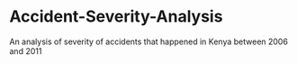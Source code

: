 # Accident-Severity-Analysis
An analysis of severity of accidents that happened in Kenya between 2006 and 2011
